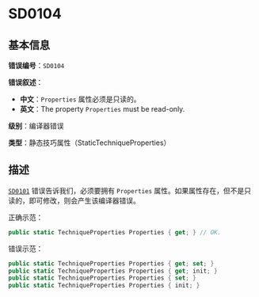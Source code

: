 ﻿# SD0104
## 基本信息

**错误编号**：`SD0104`

**错误叙述**：

* **中文**：`Properties` 属性必须是只读的。
* **英文**：The property `Properties` must be read-only.

**级别**：编译器错误

**类型**：静态技巧属性（StaticTechniqueProperties）

## 描述

[`SD0101`](Rule-SD0101) 错误告诉我们，必须要拥有 `Properties` 属性。如果属性存在，但不是只读的，即可修改，则会产生该编译器错误。


正确示范：

```csharp
public static TechniqueProperties Properties { get; } // OK.
```

错误示范：

```csharp
public static TechniqueProperties Properties { get; set; }
public static TechniqueProperties Properties { get; init; }
public static TechniqueProperties Properties { set; }
public static TechniqueProperties Properties { init; }
```